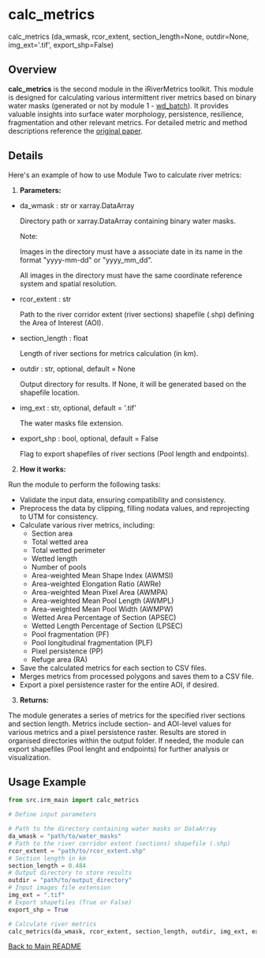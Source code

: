 # calc_metrics

calc_metrics (da_wmask, rcor_extent, section_length=None, outdir=None, img_ext='.tif', export_shp=False)

## Overview

**calc_metrics** is the second module in the iRiverMetrics toolkit. This module is designed for calculating various intermittent river metrics based on binary water masks (generated or not by module 1 - [wd_batch](module1.md)). It provides valuable insights into surface water morphology, persistence, resilience, fragmentation and other relevant metrics. For detailed metric and method descriptions reference the [original paper](https://doi.org/10.1016/j.jhydrol.2023.129087).

## Details

Here's an example of how to use Module Two to calculate river metrics:

1. **Parameters:**

- da_wmask : str or xarray.DataArray

    Directory path or xarray.DataArray containing binary water masks.

    Note:

    Images in the directory must have a associate date in its name in the format "yyyy-mm-dd" or "yyyy_mm_dd".
    
    All images in the directory must have the same coordinate reference system and spatial resolution.

- rcor_extent : str

    Path to the river corridor extent (river sections) shapefile (.shp) defining the Area of Interest (AOI).

- section_length : float

    Length of river sections for metrics calculation (in km).

- outdir : str, optional, default = None

    Output directory for results. If None, it will be generated based on the shapefile location.

- img_ext : str, optional, default = '.tif'

    The water masks file extension.

- export_shp : bool, optional, default = False

    Flag to export shapefiles of river sections (Pool length and endpoints).

2. **How it works:**

Run the module to perform the following tasks:

- Validate the input data, ensuring compatibility and consistency.
- Preprocess the data by clipping, filling nodata values, and reprojecting to UTM for consistency.
- Calculate various river metrics, including:
    - Section area
    - Total wetted area
    - Total wetted perimeter
    - Wetted length
    - Number of pools
    - Area-weighted Mean Shape Index (AWMSI)
    - Area-weighted Elongation Ratio (AWRe)
    - Area-weighted Mean Pixel Area (AWMPA)
    - Area-weighted Mean Pool Length (AWMPL)
    - Area-weighted Mean Pool Width (AWMPW)
    - Wetted Area Percentage of Section (APSEC)
    - Wetted Length Percentage of Section (LPSEC)
    - Pool fragmentation (PF)
    - Pool longitudinal fragmentation (PLF)
    - Pixel persistence (PP)
    - Refuge area (RA)
- Save the calculated metrics for each section to CSV files.
- Merges metrics from processed polygons and saves them to a CSV file.
- Export a pixel persistence raster for the entire AOI, if desired.

3. **Returns:**

The module generates a series of metrics for the specified river sections and section length. Metrics include section- and AOI-level values for various metrics and a pixel persistence raster. Results are stored in organised directories within the output folder. If needed, the module can export shapefiles (Pool lenght and endpoints) for further analysis or visualization.

## Usage Example
```python
from src.irm_main import calc_metrics

# Define input parameters

# Path to the directory containing water masks or DataArray
da_wmask = "path/to/water_masks" 
# Path to the river corridor extent (sections) shapefile (.shp)
rcor_extent = "path/to/rcor_extent.shp"
# Section length in km
section_length = 0.484
# Output directory to store results
outdir = "path/to/output_directory"
# Input images file extension
img_ext = ".tif"
# Export shapefiles (True or False)
export_shp = True

# Calculate river metrics
calc_metrics(da_wmask, rcor_extent, section_length, outdir, img_ext, export_shp)
```

[Back to Main README](../README.md)